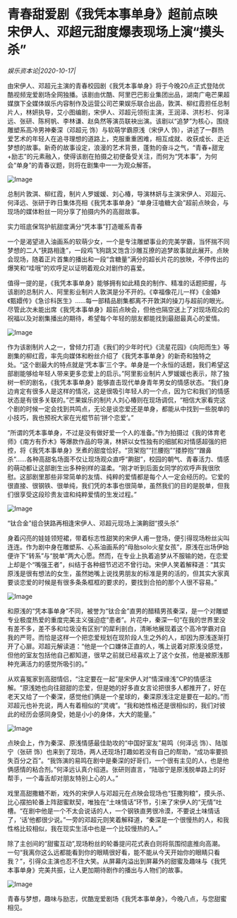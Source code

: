 # 青春甜爱剧《我凭本事单身》超前点映    宋伊人、邓超元甜度爆表现场上演“摸头杀”

*娱乐资本论|2020-10-17|*

由宋伊人、邓超元主演的青春校园剧《我凭本事单身》将于今晚20点正式登陆优酷视频宠爱剧场全网独播。该剧由优酷、阿里巴巴影业集团出品，湖南广电芒果超媒旗下全媒体娱乐内容制作及运营公司芒果娱乐联合出品，敦淇、柳红霞担任总制片人，林妍执导，艾小图编剧，宋伊人、邓超元领衔主演，王润泽、洪杉杉、何泽远、张研、陈柯帆、李林谦、赵奂然等演员联袂出演。该剧以“追梦”为核心，围绕雕塑系高冷男神秦深（邓超元 饰）与软萌学霸原浅（宋伊人 饰），讲述了一群热爱艺术的年轻人在追寻理想的道路上，克服重重困难，相互成就、收获成长、走近梦想的故事。新奇的故事设定，浪漫的艺术背景，蓬勃的奋斗之气，“青春+甜宠+励志”的元素融入，使得该剧在拍摄之初便备受关注，而何为“凭本事”，为何会“单身”的青春议题，则将在剧集中一一为观众解答。

![Image](https://mmbiz.qlogo.cn/mmbiz_jpg/jNZszpkibXx9CahACldcgbI3SVQ6scHpXeQ4vXqYrNbuB0EIE0mnTOAPhyibPQg6EROHUqv20m9uibt6ARt3LFEVw/?wx_fmt=jpeg)

总制片敦淇、柳红霞，制片人罗媛媛、刘心椿，导演林妍与主演宋伊人、邓超元、何泽远、张研于昨日集体亮相《我凭本事单身》“单身汪嗑糖大会”超前点映会，与现场的媒体粉丝一同分享了拍摄内外的高甜故事。

实力班底保驾护航甜度满分“凭本事”打造暖系青春

一个是渴望进入油画系的软萌少女，一个是专注雕塑事业的完美学霸，当怀揣不同梦想的二人“狭路相逢”，一段鸡飞狗跳又饱含沙雕互撩的追梦故事就此展开。点映会现场，随着正片首集的播出和一段“含糖量”满分的超长片花的放映，不停传出的爆笑和“哇哦”的欢呼足以证明着观众对剧作的喜爱。

值得一提的是，《我凭本事单身》能够拥有如此精良的制作、精准的话题把握，与该剧的总制片人、阿里影业制片人敦淇是分不开的。《幸福像花儿一样》《金婚》《甄嬛传》《急诊科医生》……每一部精品剧集都离不开敦淇的操刀与超前的眼光。尽管此次未能出席《我凭本事单身》超前点映会，但他也隔空送上了对现场观众的祝福以及对剧集播出的期待，希望每个年轻的朋友都能找到最甜最真心的爱情。

![Image](https://mmbiz.qlogo.cn/mmbiz_jpg/jNZszpkibXx9CahACldcgbI3SVQ6scHpXtbzHf43FLJPBCE7GshPtNdHcuDLEP886t8c45wxIbSibp55JO57joVw/?wx_fmt=jpeg)

作为该剧制片人之一，曾倾力打造《我们的少年时代》《流星花园》《向阳而生》等剧集的柳红霞，率先向媒体和粉丝介绍了《我凭本事单身》的新奇和独特之处。“这个剧最大的特点就是‘凭本事’三个字。单身是一个永恒的话题，我们希望这部剧能够给年轻人带来更多恋爱上的启示。”阿里影业制片人罗媛媛也表示，除了独树一帜的剧名，《我凭本事单身》能够直击现代单身青年男女的情感状态。“我们身边肯定有很多人是这样的情况，这是很吸引年轻人的一个点，因为它和我们的情感状态是有很多关联的。”芒果娱乐的制片人刘心椿则在现场调侃，“相信大家看完这个剧的时候一定会找到共鸣点，无论是谈恋爱还是单身，都能从中找到一些脱单的小技巧，我也预祝大家在光棍节前‘拼个恋爱’。”

“所谓的凭本事单身，不过是没有做好爱一个人的准备。”作为拍摄过《我的体育老师》《南方有乔木》等爆款作品的导演，林妍以女性独有的细腻和对情感超强的把控，将《我凭本事单身》烹煮的甜度恰好。“货架抱”“拦腰抱”“搂脖抱”“蹭鼻杀”……各种高甜名场面不仅让现场观众直呼“齁甜”，校园的朝气、青春活力、情感的萌动都让这部剧生出多种别样的温柔。“刚才听到后面女同学的欢呼声我很欣慰。这部剧里那些非常简单的友情、纯粹的爱情都是每个人一定会经历的。它爱的很直接、很钢铁、很单纯，我们凭的本事也很简单，虽然我们的目的是脱单，但我们很享受这段珍贵友谊和纯粹爱情的生发过程。”

![Image](https://mmbiz.qlogo.cn/mmbiz_jpg/jNZszpkibXx9CahACldcgbI3SVQ6scHpXWfJKYXAV4qOcLNB5cjren0IZibzkLprlYEDLibtlluajANET5SVeicdMA/?wx_fmt=jpeg)

“钛合金”组合狭路再相逢宋伊人、邓超元现场上演齁甜“摸头杀”

身着闪亮的娃娃领短裙，带着标志性甜笑的宋伊人甫一登场，便引得现场粉丝尖叫连连。作为剧中身在雕塑系、心系油画系的“母胎solo火星女孩”，原浅在出场伊始便许下“转系”与“脱单”两大心愿。然而，在专业上执着追梦从不服输的她，在恋爱上却是个“嘴强王者”，纠结于各种细节迟迟不曾行动。宋伊人笑着解释道：“其实原浅是很有想法的女生，虽然她嘴上说找男朋友的标准是男的活的，但其实大家真要谈恋爱的时候是有很多条条框框的要求的，要找到合拍的那个人很不容易。”

![Image](https://mmbiz.qlogo.cn/mmbiz_jpg/jNZszpkibXx9CahACldcgbI3SVQ6scHpXDaIsSq3y0YAVDva7ncPibaNCicgeHQuvXZE7aqfuBxqGCwcWJRql7Aiag/?wx_fmt=jpeg)

和原浅的“凭本事单身”不同，被誉为“钛合金”直男的醋精男孩秦深，是一个对雕塑专业极度热爱的重度完美主义强迫症“患者”。片花中，秦深一句“在我的世界里没有差不多，差不多和垃圾没有区别”的犀利剖白，清晰地展现着这个高冷学霸对自我的严苛。而恰是这样一个把恋爱规划在现阶段人生之外的人，却因为原浅逐渐打开了心扉。邓超元解读道：“他是一个口嫌体正直的人，嘴上说着对原浅没感觉，但他的室友包括他自己都知道，很早之前就已经喜欢上了这个女孩，他是被原浅那种充满活力的感觉所吸引的。”

从欢喜冤家到高甜情侣，“注定要在一起”是宋伊人对“情深缘浅”CP的情感注解。“原浅她也向往甜甜的恋爱，但是她的好多直女言论把很多人都推开了，好在老天又给了一个秦深，感觉他们俩是一个星球的，秦深原浅注定是要在一起的。”而邓超元也补充说，两人有着相似的“灵魂”。“我和她性格还是很相似的，我们对彼此的经历会感同身受，她是小小的身体，大大的能量。”

![Image](https://mmbiz.qlogo.cn/mmbiz_jpg/jNZszpkibXx9CahACldcgbI3SVQ6scHpXjf5oR5QbYz4pSuP1GAjdW0JJM7ibQPflF73guUd30QC3bBx9emV5URA/?wx_fmt=jpeg)

点映会上，作为秦深、原浅情感最佳助攻的“中国好室友”易鸣（何泽远 饰）、陆珈宁（张研 饰）也来到了现场，两人还现场打趣如若没有自己的帮助，“成功率要损失百分之百”。“我饰演的易鸣在剧中是秦深的好哥们，一个很有主见的人，也是他俩感情的粘合剂。”何泽远认真介绍道。张研则直言，“陆珈宁是原浅脱单路上的好帮手，一个毒舌却对朋友特别上心的人。”

戏里高甜撒糖不断，戏外的宋伊人与邓超元在点映会现场也“狂撒狗粮”，摸头杀、比心摆拍轮番上阵甜蜜默契，唯独在“土味情话”环节，引来了宋伊人的“无情”吐槽。“在剧中他是一个不太会说话的人，一个钢铁直男很冷漠，不要说土味情话了，‘话’他都很少说。”一旁的邓超元则笑着解释道，“秦深是一个很慢热的人，和我性格比较相似，我在现实生活中也是一个比较慢热的人。”

除了主创间的“甜蜜互动”,现场粉丝的轮番提问花式表白则将氛围彻底推向高潮。一句“我离你这么远都能看到你的眼睛很好看，能不能从今天开始你的眼睛只看我？”，引得众主演也忍不住大笑。从屏幕内溢出到屏幕外的甜蜜及趣味与《我凭本事单身》完美共振，让人更加期待剧作的播出与人物们的故事。

![Image](https://mmbiz.qlogo.cn/mmbiz_jpg/jNZszpkibXx9CahACldcgbI3SVQ6scHpXNrm9z4GjD9WU3uzNTaT1B43n4c1dSkztBjhibpPMdSxXBKzG9TJcSQg/?wx_fmt=jpeg)

青春与梦想，趣味与励志，优酷宠爱剧场《我凭本事单身》，今晚八点，与您甜蜜相见。

